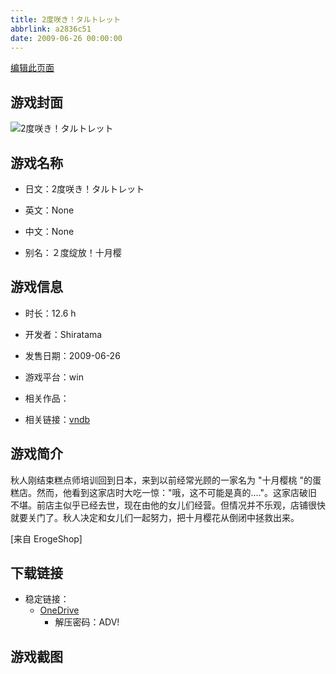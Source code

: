 ```yaml
---
title: 2度咲き！タルトレット
abbrlink: a2836c51
date: 2009-06-26 00:00:00
---
```

[编辑此页面](https://github.com/ACG-3/ADV3-source/blob/main/source/_posts/games/2%E5%BA%A6%E5%92%B2%E3%81%8D%EF%BC%81%E3%82%BF%E3%83%AB%E3%83%88%E3%83%AC%E3%83%83%E3%83%88.md)

## 游戏封面

![2度咲き！タルトレット](https://pan.timero.xyz/onedrive/img_lib_001/2%E5%BA%A6%E5%92%B2%E3%81%8D%EF%BC%81%E3%82%BF%E3%83%AB%E3%83%88%E3%83%AC%E3%83%83%E3%83%88_cover.avif)


## 游戏名称

- 日文：2度咲き！タルトレット
- 英文：None
- 中文：None

- 别名：２度绽放！十月樱


## 游戏信息

- 时长：12.6 h
- 开发者：Shiratama
- 发售日期：2009-06-26
- 游戏平台：win
- 相关作品：

- 相关链接：[vndb](https://vndb.org/v1663)


## 游戏简介

秋人刚结束糕点师培训回到日本，来到以前经常光顾的一家名为 "十月樱桃 "的蛋糕店。然而，他看到这家店时大吃一惊："哦，这不可能是真的...."。这家店破旧不堪。前店主似乎已经去世，现在由他的女儿们经营。但情况并不乐观，店铺很快就要关门了。秋人决定和女儿们一起努力，把十月樱花从倒闭中拯救出来。

[来自 ErogeShop]


## 下载链接

- 稳定链接：
    - [OneDrive](https://pan.timero.xyz/onedrive/adv_lib_001/2%E5%BA%A6%E5%92%B2%E3%81%8D%EF%BC%81%E3%82%BF%E3%83%AB%E3%83%88%E3%83%AC%E3%83%83%E3%83%88)
        - 解压密码：ADV!



## 游戏截图


